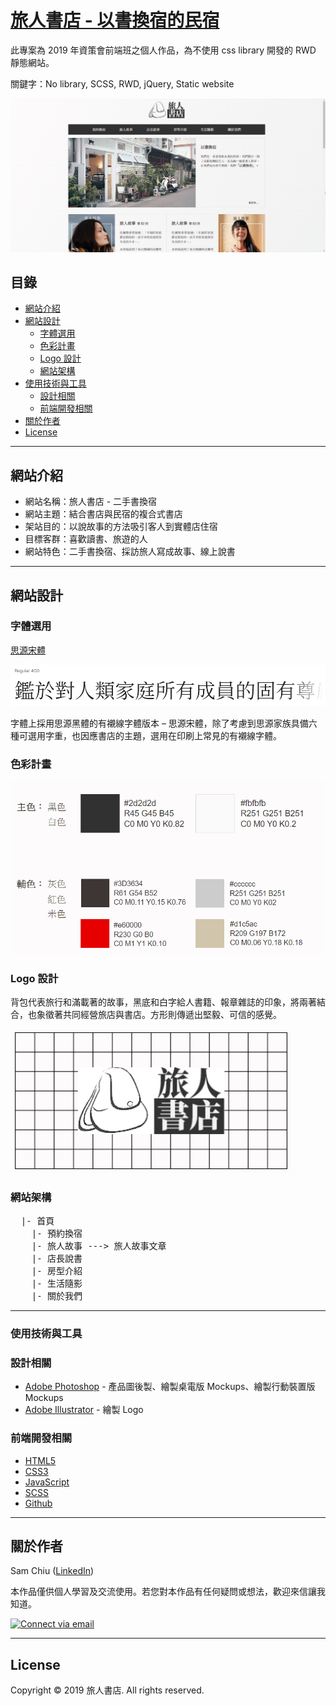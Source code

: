 # [旅人書店 - 以書換宿的民宿](https://samchiu064.github.io/stay_bookstore/)
此專案為 2019 年資策會前端班之個人作品，為不使用 css library 開發的 RWD 靜態網站。

關鍵字：No library, SCSS, RWD, jQuery, Static website

<p align="center">
  <a href="https://samchiu064.github.io/stay_bookstore/" ><img src="imgs/readme/home.png"alt="landing page"></a>
</p>

## 目錄
- [網站介紹](#網站介紹)
- [網站設計](#設計)
  - [字體選用](#字體選用)
  - [色彩計畫](#色彩計畫)
  - [Logo 設計](#Logo-設計)
  - [網站架構](#網站架構)
- [使用技術與工具](#使用技術與工具)
  - [設計相關](#設計相關)
  - [前端開發相關](#前端開發相關)
- [關於作者](#關於作者)
- [License](#License)

---

## 網站介紹

  - 網站名稱：旅人書店 - 二手書換宿
  - 網站主題：結合書店與民宿的複合式書店
  - 架站目的：以說故事的方法吸引客人到實體店住宿
  - 目標客群：喜歡讀書、旅遊的人
  - 網站特色：二手書換宿、採訪旅人寫成故事、線上說書

---

## 網站設計

### 字體選用

[思源宋體](https://fonts.google.com/noto/specimen/Noto+Serif+TC)

<img src="imgs/readme/font-regular.png" alt="font-regular">

字體上採用思源黑體的有襯線字體版本 – 思源宋體，除了考慮到思源家族具備六種可選用字重，也因應書店的主題，選用在印刷上常見的有襯線字體。

### 色彩計畫


<a href="https://coolors.co/ffffff-f8f9fa-6c757d-343f49-4d6d58-cc7e85-496da5" >
  <img src="imgs/readme/color-scheme.png" alt="color-scheme">
</a>

### Logo 設計

背包代表旅行和滿載著的故事，黑底和白字給人書籍、報章雜誌的印象，將兩著結合，也象徵著共同經營旅店與書店。方形則傳遞出堅毅、可信的感覺。

<img src="imgs/readme/logo.png" alt="logo圖片" width="450px">

### 網站架構

<pre>
  |- 首頁
    |- 預約換宿
    |- 旅人故事 ---> 旅人故事文章
    |- 店長說書
    |- 房型介紹
    |- 生活隨影
    |- 關於我們
</pre>

---

### 使用技術與工具

### 設計相關

  - [Adobe Photoshop](https://www.adobe.com/products/photoshop.html) - 產品圖後製、繪製桌電版 Mockups、繪製行動裝置版 Mockups
  - [Adobe Illustrator](https://www.adobe.com/products/illustrator.html) - 繪製 Logo
  
### 前端開發相關

  - [HTML5](https://www.w3schools.com/html/)
  - [CSS3](https://www.w3schools.com/css/)
  - [JavaScript](https://www.w3schools.com/js/DEFAULT.asp)
  - [SCSS](https://sass-lang.com/)
  - [Github](https://github.com/)

---

## 關於作者

Sam Chiu ([LinkedIn](https://www.linkedin.com/in/sam-chiu-4b7557137/))

本作品僅供個人學習及交流使用。若您對本作品有任何疑問或想法，歡迎來信讓我知道。
<p align="left">
  <a href="mailto:samchiu064@gmail.com"> 
  <img src="https://img.shields.io/badge/Gmail-c14438?style=flat&logo=Gmail&logoColor=white" alt="Connect via email">
  </a>
</p>

---

## License

Copyright © 2019 旅人書店. All rights reserved.